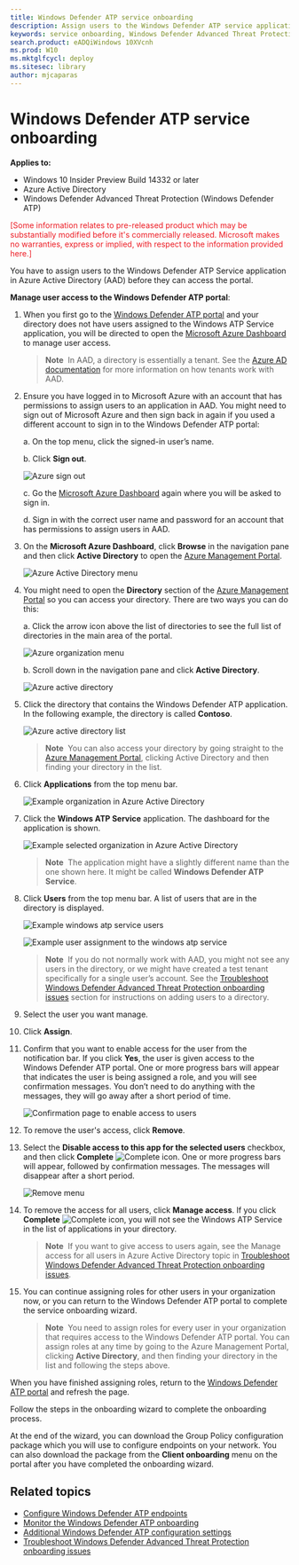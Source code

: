 ```yaml
---
title: Windows Defender ATP service onboarding
description: Assign users to the Windows Defender ATP service application in Azure Active Directory to grant access to the portal.
keywords: service onboarding, Windows Defender Advanced Threat Protection service onboarding, manage users,
search.product: eADQiWindows 10XVcnh
ms.prod: W10
ms.mktglfcycl: deploy
ms.sitesec: library
author: mjcaparas
---
```


# Windows Defender ATP service onboarding

**Applies to:**

- Windows 10 Insider Preview Build 14332 or later
- Azure Active Directory
- Windows Defender Advanced Threat Protection (Windows Defender ATP)

<span style="color:#ED1C24;">[Some information relates to pre-released product which may be substantially modified before it's commercially released. Microsoft makes no warranties, express or implied, with respect to the information provided here.]</span>

You have to assign users to the Windows Defender ATP Service application in Azure Active Directory (AAD) before they can access the portal.

**Manage user access to the Windows Defender ATP portal**:

1.  When you first go to the [Windows Defender ATP portal](https://securitycenter.windows.com/) and your directory does not
    have users assigned to the Windows ATP Service application, you will
    be directed to open the [Microsoft Azure Dashboard](https://portal.azure.com) to manage user access.

    > **Note**&nbsp;&nbsp;In AAD, a directory is essentially a tenant. See the [Azure AD documentation](https://msdn.microsoft.com/en-us/library/azure/jj573650.aspx) for more information on how tenants work with AAD.

2.  Ensure you have logged in to Microsoft Azure with an account that
    has permissions to assign users to an application in AAD. You might
    need to sign out of Microsoft Azure and then sign back in again if
    you used a different account to sign in to the Windows Defender ATP
    portal:

    a.  On the top menu, click the signed-in user’s name.

    b.  Click **Sign out**.

    ![Azure sign out](images/azure-signout.png)

    c.	Go the [Microsoft Azure Dashboard](https://portal.azure.com) again where you will be asked to sign in.

    d.	Sign in with the correct user name and password for an account that has permissions to assign users in AAD.

3. On the **Microsoft Azure Dashboard**, click **Browse** in the navigation pane and then click **Active Directory** to open the [Azure Management Portal](https://manage.windowsazure.com/).

    ![Azure Active Directory menu](images/azure-browse.png)

4. You might need to open the **Directory** section of the [Azure Management Portal](https://manage.windowsazure.com/) so you can access your directory. There are two ways you can do this:

    a.  Click the arrow icon above the list of directories to see the full list of directories in the main area of the portal.

    ![Azure organization menu](images/azure-org-directory.png)

    b. Scroll down in the navigation pane and click **Active Directory**.

    ![Azure active directory](images/azure-active-directory.png)

5. Click the directory that contains the Windows Defender ATP application. In the following example, the directory is
    called **Contoso**.

     ![Azure active directory list](images/azure-active-directory-list.png)

    > **Note**&nbsp;&nbsp;You can also access your directory by going straight to the [Azure Management Portal](https://manage.windowsazure.com/), clicking Active Directory and then finding your directory in the list.

6. Click **Applications** from the top menu bar.

    ![Example organization in Azure Active Directory](images/contoso.png)

7. Click the **Windows ATP Service** application. The dashboard for the application is shown.

    ![Example selected organization in Azure Active Directory](images/contoso-application.png)

    > **Note**&nbsp;&nbsp;The application might have a slightly different name than the one shown here. It might be called **Windows Defender ATP Service**.

8. Click **Users** from the top menu bar. A list of users that are in the directory is displayed.

    ![Example windows atp service users](images/windows-atp-service.png)

    ![Example user assignment to the windows atp service](images/assign-users.png)

    > **Note**&nbsp;&nbsp;If you do not normally work with AAD, you might not see any users in the directory, or we might have created a test tenant specifically for a single user’s account. See the [Troubleshoot Windows Defender Advanced Threat Protection onboarding issues](troubleshoot-onboarding-windows-defender-advanced-threat-protection.md) section for instructions on adding users to a directory.

9. Select the user you want manage.

10. Click **Assign**.

11. Confirm that you want to enable access for the user from the notification bar. If you click **Yes**, the user is given access to the Windows Defender ATP portal.  One or more progress bars will appear that indicates the user is being assigned a role, and you will see confirmation messages. You don’t need to do anything with the messages, they will go away after a short period of time.

    ![Confirmation page to enable access to users](images/confirm-user-access.png)

12. To remove the user's access, click **Remove**.

13. Select the **Disable access to this app for the selected users** checkbox, and then click **Complete** ![Complete icon](images/check-icon.png). One or more progress bars will appear, followed by confirmation messages. The messages will disappear after a short period.

    ![Remove menu](images/remove-menu.png)

14. To remove the access for all users, click **Manage access**. If you click **Complete** ![Complete icon](images/check-icon.png), you will not see the Windows ATP Service in the list of applications in your directory.

    > **Note**&nbsp;&nbsp;If you want to give access to users again, see the Manage access for all users in Azure Active Directory topic in [Troubleshoot Windows Defender Advanced Threat Protection onboarding issues](troubleshoot-onboarding-windows-defender-advanced-threat-protection.md).

15. You can continue assigning roles for other users in your organization now, or you can return to the Windows Defender ATP portal to complete the service onboarding wizard.

    > **Note**&nbsp;&nbsp;You need to assign roles for every user in your organization that requires access to the Windows Defender ATP portal. You can assign roles at any time by going to the Azure Management Portal, clicking **Active Directory**, and then finding your directory in the list and following the steps above.

When you have finished assigning roles, return to the [Windows Defender ATP portal](https://securitycenter.windows.com) and refresh the
page.

Follow the steps in the onboarding wizard to complete the onboarding process.

At the end of the wizard, you can download the Group Policy configuration package which you will use to configure endpoints on your network. You can also download the package from the **Client onboarding** menu on the portal after you have completed the onboarding wizard.

## Related topics
- [Configure Windows Defender ATP endpoints](configure-endpoints-windows-defender-advanced-threat-protection.md)
- [Monitor the Windows Defender ATP onboarding](monitor-onboarding-windows-defender-advanced-threat-protection.md)
- [Additional Windows Defender ATP configuration settings](additional-configuration-windows-defender-advanced-threat-protection.md)
- [Troubleshoot Windows Defender Advanced Threat Protection onboarding issues](troubleshoot-onboarding-windows-defender-advanced-threat-protection.md)
